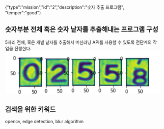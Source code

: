 {"type":"mission","id":"2","description":"숫자 추출 프로그램", "temper":"good"}
## 숫자부분 전체 혹은 숫자 낱자를 추출해내는 프로그램 구성

5자리 전체, 혹은 개별 낱자를 추출해서 머신러닝 API를 사용할 수 있도록 전단계의 작업을 진행한다.
![숫자](digits.jpg)

## 검색을 위한 키워드
opencv, edge detection, blur algorithm
